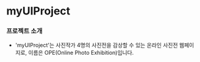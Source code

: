 # myUIProject

### 프로젝트 소개
+ 'myUIProject'는 사진작가 4명의 사진전을 감상할 수 있는 온라인 사진전 웹페이지로, 이름은 OPE(Online Photo Exhibition)입니다.
